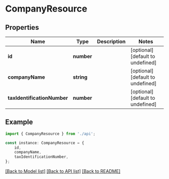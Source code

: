 # CompanyResource


## Properties

Name | Type | Description | Notes
------------ | ------------- | ------------- | -------------
**id** | **number** |  | [optional] [default to undefined]
**companyName** | **string** |  | [optional] [default to undefined]
**taxIdentificationNumber** | **number** |  | [optional] [default to undefined]

## Example

```typescript
import { CompanyResource } from './api';

const instance: CompanyResource = {
    id,
    companyName,
    taxIdentificationNumber,
};
```

[[Back to Model list]](../README.md#documentation-for-models) [[Back to API list]](../README.md#documentation-for-api-endpoints) [[Back to README]](../README.md)
